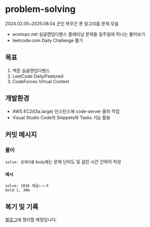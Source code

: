 # problem-solving
2024.02.05~2025.08.04 군인 복무간 푼 알고리즘 문제 모음
* acmicpc.net
실골랜덤디펜스
플레티넘 문제들 일주일에 하나는 풀어보기
* leetcode.com
Daily Challenge 풀기

## 목표
1. 백준 실골랜덤디펜스
2. LeetCode Daily/Featured
3. CodeForces Virtual Contest

## 개발환경
* AWS EC2(t3a.large) 인스턴스에 code-server 올려 작업
* Visual Studio Code의 Snippets와 Tasks 기능 활용

## 커밋 메시지
### 풀이
`solve: 문제이름`
`Body`에는 문제 난이도 및 걸린 시간 간략히 작성

#### 예시
```
solve: 1016 제곱ㄴㄴ수
Gold 1, 30m
```
## 복기 및 기록
[블로그](https://blog.changsupark.net)에 정리할 예정입니다.